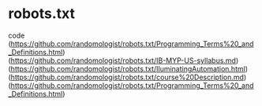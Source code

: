 # robots.txt
code
(https://github.com/randomologist/robots.txt/Programming_Terms%20_and_Definitions.html)<br>
(https://github.com/randomologist/robots.txt/IB-MYP-US-syllabus.md)<br>
(https://github.com/randomologist/robots.txt/IluminatingAutomation.html)<br>
(https://github.com/randomologist/robots.txt/course%20Description.md)<br>
(https://github.com/randomologist/robots.txt/Programming_Terms%20_and_Definitions.html)
